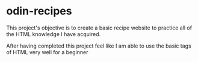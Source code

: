 # odin-recipes
This project's objective is to create a basic recipe website to practice all of the HTML knowledge I have acquired. 



After having completed this project feel like I am able to use the basic tags of HTML very well for a beginner